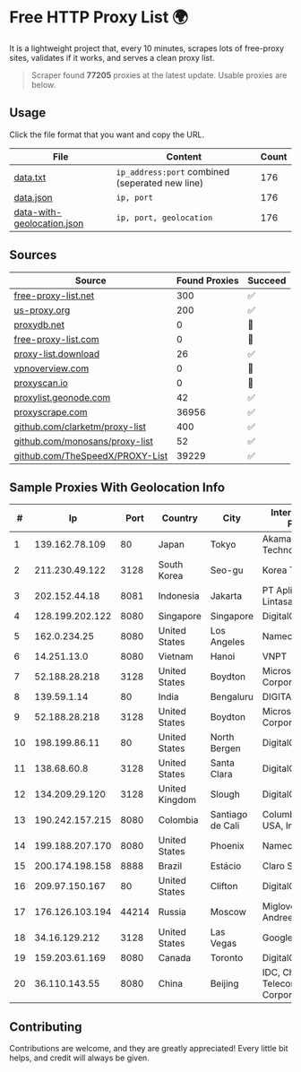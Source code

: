 
# Free HTTP Proxy List 🌍

It is a lightweight project that, every 10 minutes, scrapes lots of free-proxy sites, validates if it works, and serves a clean proxy list.


> Scraper found **77205** proxies at the latest update. Usable proxies are below.

## Usage

Click the file format that you want and copy the URL.


|File|Content|Count|
|----|-------|-----|
|[data.txt](https://raw.githubusercontent.com/themiralay/Proxy-List-World/master/data.txt)|`ip_address:port` combined (seperated new line)|176|
|[data.json](https://raw.githubusercontent.com/themiralay/Proxy-List-World/master/data.json)|`ip, port`|176|
|[data-with-geolocation.json](https://raw.githubusercontent.com/themiralay/Proxy-List-World/master/data-with-geolocation.json)|`ip, port, geolocation`|176|

## Sources

|Source|Found Proxies|Succeed|
|------|-------------|-------|
|[free-proxy-list.net](https://free-proxy-list.net)|300|✅|
|[us-proxy.org](https://www.us-proxy.org)|200|✅|
|[proxydb.net](http://proxydb.net)|0|🚫|
|[free-proxy-list.com](https://free-proxy-list.com/?page=&port=&type%5B%5D=http&type%5B%5D=https&up_time=0&search=Search)|0|🚫|
|[proxy-list.download](https://www.proxy-list.download/HTTP)|26|✅|
|[vpnoverview.com](https://vpnoverview.com/privacy/anonymous-browsing/free-proxy-servers)|0|🚫|
|[proxyscan.io](https://www.proxyscan.io)|0|🚫|
|[proxylist.geonode.com](https://proxylist.geonode.com/api/proxy-list?limit=300&page=1&sort_by=lastChecked&sort_type=desc&protocols=http,https)|42|✅|
|[proxyscrape.com](https://api.proxyscrape.com/v2/?request=displayproxies&protocol=http&timeout=10000&country=all&ssl=all&anonymity=all)|36956|✅|
|[github.com/clarketm/proxy-list](https://raw.githubusercontent.com/clarketm/proxy-list/master/proxy-list-raw.txt)|400|✅|
|[github.com/monosans/proxy-list](https://raw.githubusercontent.com/monosans/proxy-list/main/proxies/http.txt)|52|✅|
|[github.com/TheSpeedX/PROXY-List](https://raw.githubusercontent.com/TheSpeedX/PROXY-List/master/http.txt)|39229|✅|


## Sample Proxies With Geolocation Info

|#|Ip|Port|Country|City|Internet Service Provider|
|-|--|----|-------|----|-------------------------|
|1|139.162.78.109|80|Japan|Tokyo|Akamai Technologies, Inc.|
|2|211.230.49.122|3128|South Korea|Seo-gu|Korea Telecom|
|3|202.152.44.18|8081|Indonesia|Jakarta|PT Aplikanusa Lintasarta|
|4|128.199.202.122|8080|Singapore|Singapore|DigitalOcean, LLC|
|5|162.0.234.25|8080|United States|Los Angeles|Namecheap, Inc.|
|6|14.251.13.0|8080|Vietnam|Hanoi|VNPT|
|7|52.188.28.218|3128|United States|Boydton|Microsoft Corporation|
|8|139.59.1.14|80|India|Bengaluru|DIGITALOCEAN|
|9|52.188.28.218|3128|United States|Boydton|Microsoft Corporation|
|10|198.199.86.11|80|United States|North Bergen|DigitalOcean, LLC|
|11|138.68.60.8|3128|United States|Santa Clara|DigitalOcean, LLC|
|12|134.209.29.120|3128|United Kingdom|Slough|DigitalOcean, LLC|
|13|190.242.157.215|8080|Colombia|Santiago de Cali|Columbus Networks USA, Inc.|
|14|199.188.207.170|8080|United States|Phoenix|Namecheap, Inc.|
|15|200.174.198.158|8888|Brazil|Estácio|Claro S.A.|
|16|209.97.150.167|80|United States|Clifton|DigitalOcean, LLC|
|17|176.126.103.194|44214|Russia|Moscow|Miglovets Egor Andreevich|
|18|34.16.129.212|3128|United States|Las Vegas|Google LLC|
|19|159.203.61.169|8080|Canada|Toronto|DigitalOcean, LLC|
|20|36.110.143.55|8080|China|Beijing|IDC, China Telecommunications Corporation|



## Contributing

Contributions are welcome, and they are greatly appreciated! Every
little bit helps, and credit will always be given.


